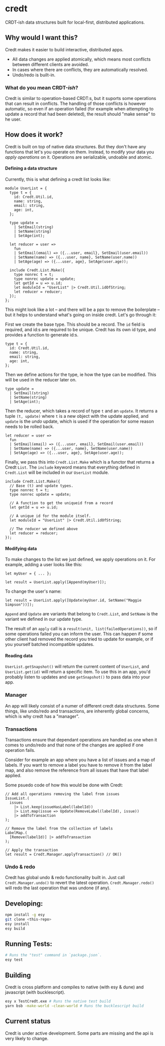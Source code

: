 # credt

CRDT-ish data structures built for local-first, distributed applications.

## Why would I want this?

Credt makes it easier to build interactive, distributed apps.

- All data changes are applied atomically, which means most conflicts between different clients are avoided.
- In cases where there are conflicts, they are automatically resolved.
- Undo/redo is built-in.

### What do you mean CRDT-_ish_?

Credt is similar to operation-based CRDT:s, but it suports some operations that can result in conflicts. The handling of those conflicts is however automatic, so even if an operation failed (for example when attempting to update a record that had been deleted), the result should "make sense" to he user.

## How does it work?

Credt is built on top of native data structures. But they don't have any functions that let's you operate on them. Instead, to modify your data you _apply operations_ on it. Operations are serializable, undoable and atomic.

#### Defining a data structure

Currently, this is what defining a credt list looks like:

```reason
module UserList = {
  type t = {
    id: Credt.Util.id,
    name: string,
    email: string,
    age: int,
  };

  type update =
    | SetEmail(string)
    | SetName(string)
    | SetAge(int);

  let reducer = user =>
    fun
    | SetEmail(email) => ({...user, email}, SetEmail(user.email))
    | SetName(name) => ({...user, name}, SetName(user.name))
    | SetAge(age) => ({...user, age}, SetAge(user.age));

  include Credt.List.Make({
    type nonrec t = t;
    type nonrec update = update;
    let getId = u => u.id;
    let moduleId = "UserList" |> Credt.Util.idOfString;
    let reducer = reducer;
  });
};
```

This might look like a lot – and there will be a ppx to remove the boilerplate – but it helps to understand what's going on inside credt. Let's go through it:

First we create the base type. This should be a record. The `id` field is required, and id:s are required to be unique. Credt has its own id type, and provides a function to generate id:s.

```reason
type t = {
  id: Credt.Util.id,
  name: string,
  email: string,
  age: int,
};
```

Then we define actions for the type, ie how the type can be modified. This will be used in the reducer later on.

```reason
type update =
  | SetEmail(string)
  | SetName(string)
  | SetAge(int);
```

Then the reducer, which takes a record of type `t` and an `update`. It returns a tuple `(t, update)` where `t` is a new object with the update applied, and `update` is the _undo_ update, which is used if the operation for some reason needs to be rolled back.

```reason
let reducer = user =>
  fun
  | SetEmail(email) => ({...user, email}, SetEmail(user.email))
  | SetName(name) => ({...user, name}, SetName(user.name))
  | SetAge(age) => ({...user, age}, SetAge(user.age));
```

Finally, we pass this into `Credt.List.Make` which is a functor that returns a Credt `List`. The `include` keyword means that everything defined in `Credt.List` will be included in our `UserList` module.

```reason
include Credt.List.Make({
  // Base (t) and update types.
  type nonrec t = t;
  type nonrec update = update;

  // A function to get the uniqueid from a record
  let getId = u => u.id;

  // A unique id for the module itself.
  let moduleId = "UserList" |> Credt.Util.idOfString;

  // The reducer we defined above
  let reducer = reducer;
});
```

#### Modifying data

To make changes to the list we just defined, we apply operations on it. For example, adding a user looks like this:

```reason
let myUser = { ... };

let result = UserList.apply([Append(myUser)]);
```

To change the user's name:

```reason
let result = UserList.apply([Update(myUser.id, SetName("Maggie Simpson"))]);
```

`Append` and `Update` are variants that belong to `Credt.List`, and `SetName` is the variant we defined in our update type.

The result of an `apply` call is a `result(unit, list(failedOperations))`, so if some operations failed you can inform the user. This can happen if some other client had removed the record you tried to update for example, or if you yourself batched incompatible updates.

#### Reading data

`UserList.getSnapshot()` will return the current content of `UserList`, and `UserList.get(id)` will return a specific item. To use this in an app, you'd probably listen to updates and use `getSnapshot()` to pass data into your app.

### Manager

An app will likely consist of a numer of different credt data structures. Some things, like undo/redo and transactions, are inherently global concerns, which is why credt has a "manager".

### Transactions

Transactions ensure that dependant operations are handled as one when it comes to undo/redo and that none of the changes are applied if one operation fails.

Consider for example an app where you have a list of issues and a map of labels. If you want to remove a label you have to remove it from the label map, and also remove the reference from all issues that have that label applied.

Some psuedo code of how this would be done with Credt:

```reason
// Add all operations removing the label from issues
IssueList.(
  issues
    |> List.keep(issueHasLabel(labelId))
    |> List.map(issue => Update(RemoveLabel(labelId), issue))
    |> addToTransaction
);

// Remove the label from the collection of labels
LabelMap.(
  [Remove(labelId)] |> addToTransaction
);

// Apply the transaction
let result = Credt.Manager.applyTransaction() // OK()

```

### Undo & redo

Credt has global undo & redo functionality built in. Just call `Credt.Manager.undo()` to revert the latest operation. `Credt.Manager.redo()` will redo the last operation that was undone (if any).

## Developing:

```bash
npm install -g esy
git clone <this-repo>
esy install
esy build
```

## Running Tests:

```bash
# Runs the "test" command in `package.json`.
esy test
```

## Building

Credt is cross platform and compiles to native (with esy & dune) and javascript (with bucklescript).

```bash
esy x TestCredt.exe # Runs the native test build
yarn bsb -make-world -clean-world # Runs the bucklescript build
```

## Current status

Credt is under active development. Some parts are missing and the api is very likely to change.

